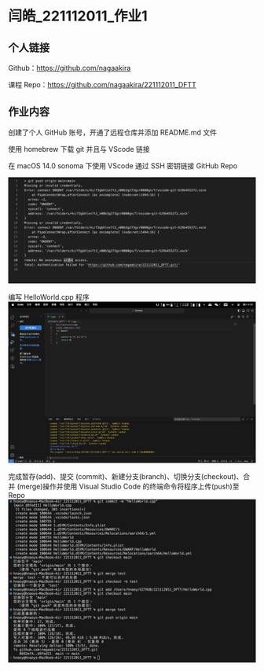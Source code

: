 # 闫皓_221112011_作业1

## 个人链接

Github：<https://github.com/nagaakira>

课程 Repo：<https://github.com/nagaakira/221112011_DFTT>

## 作业内容

创建了个人 GitHub 账号，开通了远程仓库并添加 README.md 文件

使用 homebrew 下载 git 并且与 VScode 链接

在 macOS 14.0 sonoma 下使用 VScode 通过 SSH 密钥链接 GitHub Repo

![Alt text](image-1.png)

编写 HelloWorld.cpp 程序
![Alt text](image-2.png)

完成暂存(add)、提交 (commit)、新建分支(branch)、切换分支(checkout)、合并 (merge)操作并使用 Visual Studio Code 的终端命令将程序上传(push)至 Repo
![Alt text](image-3.png)
